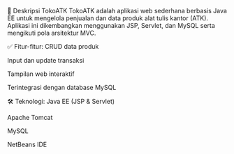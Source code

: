📌 Deskripsi TokoATK
TokoATK adalah aplikasi web sederhana berbasis Java EE untuk mengelola penjualan dan data produk alat tulis kantor (ATK). Aplikasi ini dikembangkan menggunakan JSP, Servlet, dan MySQL serta mengikuti pola arsitektur MVC.

✅ Fitur-fitur:
CRUD data produk

Input dan update transaksi

Tampilan web interaktif

Terintegrasi dengan database MySQL

🛠️ Teknologi:
Java EE (JSP & Servlet)

Apache Tomcat

MySQL

NetBeans IDE
